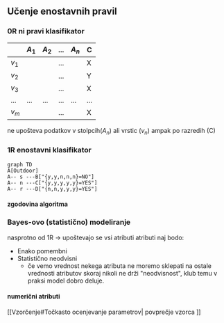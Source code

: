 ## Učenje enostavnih pravil
### 0R ni pravi klasifikator
|       | $A_1$ | $A_2$ | ... | $A_n$ | C   |
| ----- | ----- | ----- | --- | ----- | --- |
| $v_1$ |       |       | ... |       | X   |
| $v_2$ |       |       | ... |       | Y   |
| $v_3$ |       |       | ... |       | X   |
| ...   | ...   | ...   | ... | ...   | ... |
| $v_m$ |       |       | ... |       | X   |

ne upošteva podatkov v stolpcih($A_n$) ali vrstic ($v_n$) ampak po razredih (C)

### 1R enostavni klasifikator
```mermaid
graph TD
A[Outdoor]
A-- s ---B["{y,y,n,n,n}=NO"]
A-- n ---C["{y,y,y,y,y}=YES"]
A-- r ---D["{n,n,y,y,y}=YES"]
```
#### zgodovina algoritma
### Bayes-ovo (statistično) modeliranje
nasprotno od 1R -> upoštevajo se vsi atributi
atributi naj bodo:
- Enako pomembni
- Statistično neodvisni
	- če vemo vrednost nekega atributa ne moremo sklepati na ostale vrednosti atributov
skoraj nikoli ne drži "neodvisnost", klub temu v praksi model dobro deluje.

#### numerični atributi
[[Vzorčenje#Točkasto ocenjevanje parametrov| povprečje vzorca ]]
